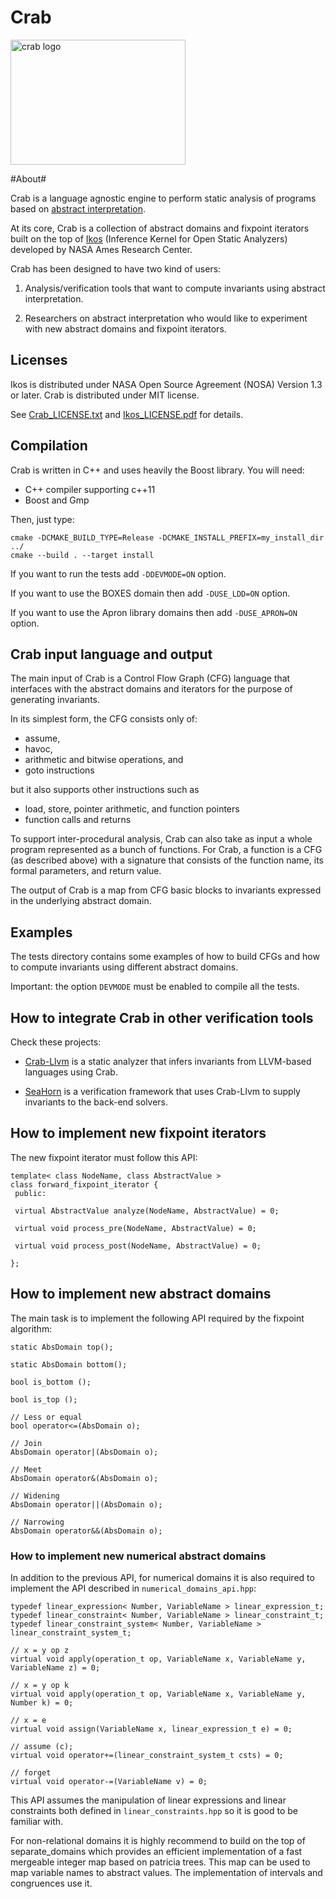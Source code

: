 # Crab #

<img src="http://i.imgur.com/IDKhq5h.png" alt="crab logo" width=280 height=200 />

#About#

Crab is a language agnostic engine to perform static analysis of
programs based on
[abstract interpretation](https://en.wikipedia.org/wiki/Abstract_interpretation).

At its core, Crab is a collection of abstract domains and fixpoint
iterators built on the top of
[Ikos](http://ti.arc.nasa.gov/opensource/ikos/) (Inference Kernel for
Open Static Analyzers) developed by NASA Ames Research Center.

Crab has been designed to have two kind of users:

1.  Analysis/verification tools that want to compute invariants using
    abstract interpretation.

2.  Researchers on abstract interpretation who would like to
    experiment with new abstract domains and fixpoint iterators.

## Licenses ##

Ikos is distributed under NASA Open Source Agreement (NOSA)
Version 1.3 or later. Crab is distributed under MIT license.

See [Crab_LICENSE.txt](Crab_LICENSE.txt) and
[Ikos_LICENSE.pdf](Ikos_LICENSE.pdf) for details.

## Compilation ##

Crab is written in C++ and uses heavily the Boost library. You will
need:

- C++ compiler supporting c++11
- Boost and Gmp 

Then, just type:

    cmake -DCMAKE_BUILD_TYPE=Release -DCMAKE_INSTALL_PREFIX=my_install_dir ../
    cmake --build . --target install 

If you want to run the tests add `-DDEVMODE=ON` option.

If you want to use the BOXES domain then add `-DUSE_LDD=ON` option.

If you want to use the Apron library domains then add `-DUSE_APRON=ON` option.

## Crab input language and output ##

The main input of Crab is a Control Flow Graph (CFG) language that
interfaces with the abstract domains and iterators for the purpose of
generating invariants.

In its simplest form, the CFG consists only of:

- assume,
- havoc, 
- arithmetic and bitwise operations, and
- goto instructions

but it also supports other instructions such as

- load, store, pointer arithmetic, and function pointers
- function calls and returns

To support inter-procedural analysis, Crab can also take as input a
whole program represented as a bunch of functions. For Crab, a
function is a CFG (as described above) with a signature that consists
of the function name, its formal parameters, and return value.

The output of Crab is a map from CFG basic blocks to invariants
expressed in the underlying abstract domain.

## Examples ##

The tests directory contains some examples of how to build CFGs and
how to compute invariants using different abstract domains.

Important: the option `DEVMODE` must be enabled to compile all the
tests.

## How to integrate Crab in other verification tools ##

Check these projects:

- [Crab-Llvm](https://github.com/seahorn/crab-llvm) is a static
analyzer that infers invariants from LLVM-based languages using Crab.

- [SeaHorn](https://github.com/seahorn) is a verification framework
that uses Crab-Llvm to supply invariants to the back-end solvers.

## How to implement new fixpoint iterators ##

The new fixpoint iterator must follow this API:

    template< class NodeName, class AbstractValue >
    class forward_fixpoint_iterator {
     public:
	 
     virtual AbstractValue analyze(NodeName, AbstractValue) = 0;
    
     virtual void process_pre(NodeName, AbstractValue) = 0;
    
     virtual void process_post(NodeName, AbstractValue) = 0;
    
    }; 

## How to implement new abstract domains ##

The main task is to implement the following API required by the
fixpoint algorithm:
  
    static AbsDomain top();
    
    static AbsDomain bottom();
    
    bool is_bottom ();

    bool is_top ();

    // Less or equal
    bool operator<=(AbsDomain o);

    // Join
    AbsDomain operator|(AbsDomain o);

    // Meet
    AbsDomain operator&(AbsDomain o);

    // Widening
    AbsDomain operator||(AbsDomain o);

    // Narrowing 
    AbsDomain operator&&(AbsDomain o);
    
### How to implement new numerical abstract domains ###

In addition to the previous API, for numerical domains it is also
required to implement the API described in `numerical_domains_api.hpp`:

    typedef linear_expression< Number, VariableName > linear_expression_t;
    typedef linear_constraint< Number, VariableName > linear_constraint_t;
    typedef linear_constraint_system< Number, VariableName > linear_constraint_system_t;
  
    // x = y op z
    virtual void apply(operation_t op, VariableName x, VariableName y, VariableName z) = 0; 

    // x = y op k
    virtual void apply(operation_t op, VariableName x, VariableName y, Number k) = 0; 

    // x = e
    virtual void assign(VariableName x, linear_expression_t e) = 0; 

    // assume (c);
    virtual void operator+=(linear_constraint_system_t csts) = 0;

    // forget
    virtual void operator-=(VariableName v) = 0;

      
This API assumes the manipulation of linear expressions and linear
constraints both defined in `linear_constraints.hpp` so it is good to be
familiar with.

For non-relational domains it is highly recommend to build on the top
of separate_domains which provides an efficient implementation of a
fast mergeable integer map based on patricia trees. This map can be
used to map variable names to abstract values. The implementation of
intervals and congruences use it.
